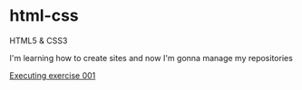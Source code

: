 # html-css
 HTML5 & CSS3

I'm learning how to create sites and now I'm gonna manage my repositories

<a href="https://am1lc.github.io/html-css/exercises/ex001/index.html">Executing exercise 001</a>